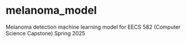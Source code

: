 # melanoma_model
Melanoma detection machine learning model for EECS 582 (Computer Science Capstone) Spring 2025
